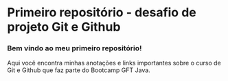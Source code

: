 # Primeiro repositório - desafio de projeto Git e Github
### Bem vindo ao meu primeiro repositório! 
Aqui você encontra minhas anotações e links importantes sobre o curso de Git e Github que faz parte do Bootcamp GFT Java.

